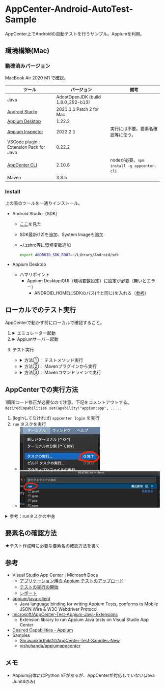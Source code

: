 # AppCenter-Android-AutoTest-Sample

AppCenter上でAndroidの自動テストを行うサンプル。Appiumを利用。

## 環境構築(Mac)

### 動確済みバージョン

MacBook Air 2020 M1 で確認。

| ツール | バージョン | 備考 |
|------|-----|-----|
| Java | AdoptOpenJDK (build 1.8.0_292-b10) |
| [Android Studio](https://developer.android.com/studio) | 2021.1.1 Patch 2 for Mac |
| [Appium Desktop](https://github.com/appium/appium-desktop/releases) | 1.22.2 |
| [Appium Inspector](https://github.com/appium/appium-inspector/releases) | 2022.2.1 | 実行には不要。要素名確認等に使う。|
| VSCode plugin : Extension Pack for Java | 0.22.2 |
| [AppCenter CLI](https://docs.microsoft.com/ja-jp/appcenter/cli/) | 2.10.8 | nodeが必要。`npm install -g appcenter-cli` |
| Maven | 3.8.5 |

### Install

上の表のツールを一通りインストール。

- Android Studio（SDK）
  - [ここ](https://akira-watson.com/android/adt-mac.html)を見た
  - SDK最新(12)を追加、System Imageも追加
  - ~/.zshrc等に環境変数追加

    ```sh
    export ANDROID_SDK_ROOT=~/Library/Android/sdk
    ```

- Appium Desktop
  - ハマリポイント
    - Appium DesktopのUI（環境変数設定）に設定が必要（無いとエラー）
      - ANDROID_HOMEにSDKのパス(↑と同じ)を入れる（[参考](https://stackoverflow.com/questions/65439683/neither-android-home-nor-android-sdk-root-environment-variable-was-exported-wi)）

## ローカルでのテスト実行

AppCenterで動かす前にローカルで確認すること。

1. <details><summary>エミュレーター起動</summary><div>

    - Android Studio の Device Managerから (下記UI)
    ![devmng](./doc/devmng.png)
    ![emu](./doc/emu.png)
    </div></details>

2. <details><summary>Appiumサーバー起動</summary><div>

    ![appium](./doc/appium.png)
    </div></details>

3. テスト実行
   - <details><summary>方法①： テストメソッド実行</summary><div>

       ![run1](./doc/run1.png)
     </div></details>

   - <details><summary>方法②： Mavenプラグインから実行</summary><div>

       ![maven](./doc/maven.png)
     </div></details>

   - <details><summary>方法③： Mavenコマンドラインで実行</summary><div>

       ```sh
       mvn verify -f "./pom.xml"
       ```
     </div></details>

## AppCenterでの実行方法

1箇所コード修正が必要なので注意。下記をコメントアウトする。
`desiredCapabilities.setCapability("appium:app", .....`

1. (loginしてなければ) `appcenter login` を実行
2. `run` タスクを実行
    - ![run_menu](./doc/run_menu.png)
    - ![run_command](./doc/run_command.png)

<details><summary>参考：runタスクの中身</summary><div>

- テストクラスや依存ライブラリを `target/upload` にパックする

    ```sh
    mvn -DskipTests -P prepare-for-upload package
    ```

- それをアップロードして実行する

    ```sh
    appcenter test run appium --app "hoge-mozkzki/FirstTestApp" --devices "hoge-mozkzki/test-set-android-1" --app-path ./ApiDemos-debug.apk --test-series "master" --locale "ja_JP" --build-dir target/upload
    ```

    ※ --app, --devices, --test-series, --locale 等は予めAppCenterのUIで作成が必要
</div></details>

## 要素名の確認方法

★テスト作成時に必要な要素名の確認方法を書く

## 参考

- Visual Studio App Center | Microsoft Docs
  - [アプリケーション用の Appium テストのアップロード](https://docs.microsoft.com/ja-jp/appcenter/test-cloud/frameworks/appium/)
  - [テストの実行の開始](https://docs.microsoft.com/ja-jp/appcenter/test-cloud/starting-a-test-run)
  - [レポート](https://docs.microsoft.com/ja-jp/appcenter/test-cloud/test-reports)
- [appium/java-client](https://github.com/appium/java-client)
  - Java language binding for writing Appium Tests, conforms to Mobile JSON Wire & W3C Webdriver Protocol
- [microsoft/AppCenter-Test-Appium-Java-Extensions](https://github.com/microsoft/AppCenter-Test-Appium-Java-Extensions)
  - Extension library to run Appium Java tests on Visual Studio App Center
- [Desired Capabilities - Appium](https://appium.io/docs/en/writing-running-appium/caps/)
- Samples
  - [ShravankarthikGit/AppCenter-Test-Samples-New](https://github.com/ShravankarthikGit/AppCenter-Test-Samples-New)
  - [vishuhanda/appiumappcenter](https://github.com/vishuhanda/appiumappcenter)

## メモ

- Appium自体にはPython I/Fがあるが、AppCenterが対応していない(Java Junit4のみ)
